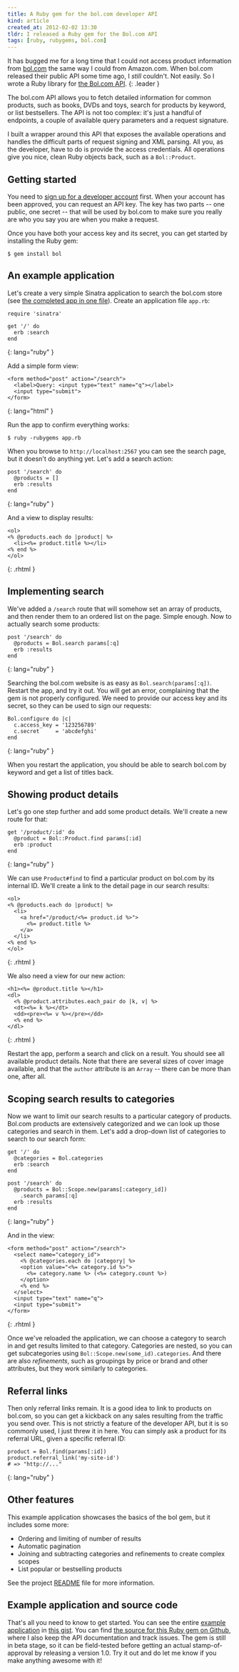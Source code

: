 ```yaml
---
title: A Ruby gem for the bol.com developer API
kind: article
created_at: 2012-02-02 13:30
tldr: I released a Ruby gem for the Bol.com API
tags: [ruby, rubygems, bol.com]
---
```

It has bugged me for a long time that I could not access product information
from [bol.com][] the same way I could from Amazon.com. When bol.com released
their public API some time ago, I _still_ couldn't. Not easily. So I wrote a
Ruby library for [the Bol.com API][api].
{: .leader }

The bol.com API allows you to fetch detailed information for common products,
such as books, DVDs and toys, search for products by keyword, or list
bestsellers. The API is not too complex: it's just a handful of endpoints, a
couple of available query parameters and a request signature. 

I built a wrapper around this API that exposes the available operations and
handles the difficult parts of request signing and XML parsing. All you, as the
developer, have to do is provide the access credentials. All operations give
you nice, clean Ruby objects back, such as a `Bol::Product`.

## Getting started

You need to [sign up for a developer account][signup] first. When your account
has been approved, you can request an API key. The key has two parts -- one
public, one secret -- that will be used by bol.com to make sure you really are
who you say you are when you make a request.

Once you have both your access key and its secret, you can get started by
installing the Ruby gem:

    $ gem install bol

## An example application

Let's create a very simple Sinatra application to search the bol.com store (see
[the completed app in one file][0]). Create an application file `app.rb`:

    require 'sinatra'

    get '/' do
      erb :search
    end
{: lang="ruby" }

Add a simple form view:

    <form method="post" action="/search">
      <label>Query: <input type="text" name="q"></label>
      <input type="submit">
    </form>
{: lang="html" }

Run the app to confirm everything works:

    $ ruby -rubygems app.rb

When you browse to `http://localhost:2567` you can see the search page, but it
doesn't do anything yet. Let's add a search action:

    post '/search' do
      @products = []
      erb :results
    end
{: lang="ruby" }

And a view to display results:

    <ol>
    <% @products.each do |product| %>
      <li><%= product.title %></li>
    <% end %>
    </ol>
{: .rhtml }

## Implementing search

We've added a `/search` route that will somehow set an array of products, and
then render them to an ordered list on the page. Simple enough. Now to actually
search some products:

    post '/search' do
      @products = Bol.search params[:q]      
      erb :results
    end
{: lang="ruby" }

Searching the bol.com website is as easy as `Bol.search(params[:q])`. Restart
the app, and try it out. You will get an error, complaining that the gem is not
properly configured. We need to provide our access key and its secret, so they
can be used to sign our requests:

    Bol.configure do |c|
      c.access_key = '123256789'
      c.secret     = 'abcdefghi'
    end
{: lang="ruby" }

When you restart the application, you should be able to search bol.com by
keyword and get a list of titles back. 

## Showing product details

Let's go one step further and add some product details. We'll create a new
route for that:

    get '/product/:id' do
      @product = Bol::Product.find params[:id]
      erb :product
    end
{: lang="ruby" }

We can use `Product#find` to find a particular product on bol.com by its
internal ID. We'll create a link to the detail page in our search results:

    <ol>
    <% @products.each do |product| %>
      <li>
        <a href="/product/<%= product.id %>">
          <%= product.title %>
        </a>
      </li>
    <% end %>
    </ol>
{: .rhtml }

We also need a view for our new action:

    <h1><%= @product.title %></h1>
    <dl>
      <% @product.attributes.each_pair do |k, v| %>
      <dt><%= k %></dt>
      <dd><pre><%= v %></pre></dd>
      <% end %>
    </dl>
{: .rhtml }

Restart the app, perform a search and click on a result. You should see all
available product details. Note that there are several sizes of cover image
available, and that the `author` attribute is an `Array` -- there can be more
than one, after all.

## Scoping search results to categories

Now we want to limit our search results to a particular category of products.
Bol.com products are extensively categorized and we can look up those
categories and search in them. Let's add a drop-down list of categories to
search to our search form:

    get '/' do
      @categories = Bol.categories
      erb :search
    end

    post '/search' do
      @products = Bol::Scope.new(params[:category_id])
        .search params[:q]      
      erb :results
    end
{: lang="ruby" }

And in the view:

    <form method="post" action="/search">
      <select name="category_id">
        <% @categories.each do |category| %>
        <option value="<%= category.id %>">
          <%= category.name %> (<%= category.count %>)
        </option>
        <% end %>
      </select>
      <input type="text" name="q">
      <input type="submit">
    </form>
{: .rhtml }

Once we've reloaded the application, we can choose a category to search in and
get results limited to that category. Categories are nested, so you can get
subcategories using `Bol::Scope.new(some_id).categories`. And there are also
_refinements_, such as groupings by price or brand and other attributes, but
they work similarly to categories.

## Referral links

Then only referral links remain. It is a good idea to link to
products on bol.com, so you can get a kickback on any sales
resulting from the traffic you send over. This is not strictly a
feature of the developer API, but it is so commonly used, I just
threw it in here. You can simply ask a product for its referral
URL, given a specific referral ID:

    product = Bol.find(params[:id])
    product.referral_link('my-site-id')
    # => "http://..."
{: lang="ruby" }

## Other features

This example application showcases the basics of the bol gem, but it includes
some more:

* Ordering and limiting of number of results
* Automatic pagination
* Joining and subtracting categories and refinements to create complex scopes
* List popular or bestselling products

See the project [README][1] file for more information.

## Example application and source code

That's all you need to know to get started. You can see the entire [example
application][0] in [this gist][0]. You can find [the source for this Ruby gem
on Github][1], where I also keep the API documentation and track issues. The
gem is still in beta stage, so it can be field-tested before getting an actual
stamp-of-approval by releasing a version 1.0. Try it out and do let me know if
you make anything awesome with it!

[0]:       https://gist.github.com/1722664
[1]:       https://github.com/avdgaag/bol
[bol.com]: http://bol.com
[api]:     http://developers.bol.com
[signup]:  https://developers.bol.com/inloggen/?action=register
